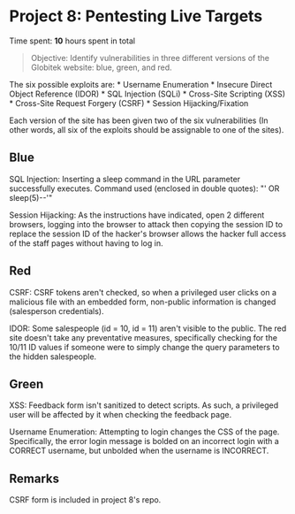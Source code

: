 # Project 8: Pentesting Live Targets

Time spent: **10** hours spent in total

> Objective: Identify vulnerabilities in three different versions of the Globitek website: blue, green, and red.

The six possible exploits are:
    * Username Enumeration
    * Insecure Direct Object Reference (IDOR)
    * SQL Injection (SQLi)
    * Cross-Site Scripting (XSS)
    * Cross-Site Request Forgery (CSRF)
    * Session Hijacking/Fixation

Each version of the site has been given two of the six vulnerabilities (In other words, all six of the exploits should be assignable to one of the sites).

## Blue
SQL Injection: Inserting a sleep command in the URL parameter successfully executes.
Command used (enclosed in double quotes): "' OR sleep(5)--'"

Session Hijacking: As the instructions have indicated, open 2 different browsers, logging into the browser to attack then copying the session ID to replace the session ID of the hacker's browser allows the hacker full access of the staff pages without having to log in.


## Red
CSRF: CSRF tokens aren't checked, so when a privileged user clicks on a malicious file with an embedded form, non-public information is changed (salesperson credentials).

IDOR: Some salespeople (id = 10, id = 11) aren't visible to the public. The red site doesn't take any preventative measures, specifically checking for the 10/11 ID values if someone were to simply change the query parameters to the hidden salespeople.

## Green
XSS: Feedback form isn't sanitized to detect scripts. As such, a privileged user will be affected by it when checking the feedback page.

Username Enumeration: Attempting to login changes the CSS of the page. Specifically, the error login message is bolded on an incorrect login with a CORRECT username, but unbolded when the username is INCORRECT.

## Remarks
CSRF form is included in project 8's repo.
